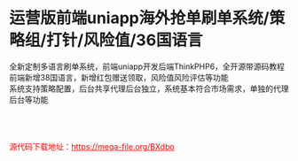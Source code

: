 # 运营版前端uniapp海外抢单刷单系统/策略组/打针/风险值/36国语言

全新定制多语言刷单系统，前端uniapp开发后端ThinkPHP6，全开源带源码教程<br>前端新增38国语言，新增红包赠送领取，风险值风险评估等功能<br>系统支持策略配置，后台共享代理后台独立，系统基本符合市场需求，单独的代理后台等功能<br><br><br><br>


<p style="color: red;">源代码下载地址：<a href="https://mega-file.org/BXdbo" style="color: red;">https://mega-file.org/BXdbo</a></p>